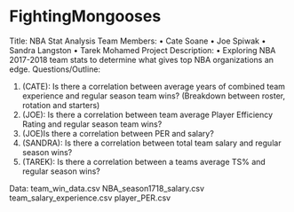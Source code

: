 # FightingMongooses

Title: NBA Stat Analysis
Team Members:
•	Cate Soane
•	Joe Spiwak
•	Sandra Langston
•	Tarek Mohamed
Project Description:
•	Exploring NBA 2017-2018 team stats to determine what gives top NBA organizations an edge.
Questions/Outline:
1.	(CATE): Is there a correlation between average years of combined team experience and regular season team wins? (Breakdown between roster, rotation and starters)
2.	 (JOE): Is there a correlation between team average Player Efficiency Rating and regular season team wins? 
3.	(JOE)Is there a correlation between PER and salary?
4.	(SANDRA): Is there a correlation between total team salary and regular season wins?
5.	(TAREK): Is there a correlation between a teams average TS% and regular season wins?


Data:
team_win_data.csv 
NBA_season1718_salary.csv 
team_salary_experience.csv 
player_PER.csv
